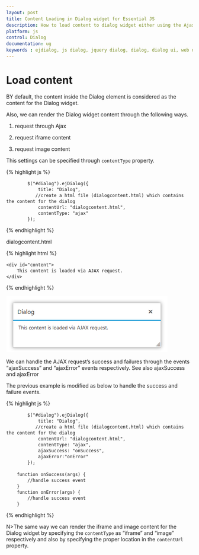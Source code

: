 ```yaml
---
layout: post
title: Content Loading in Dialog widget for Essential JS
description: How to load content to dialog widget either using the Ajax, iframe, and Image.
platform: js
control: Dialog
documentation: ug
keywords : ejdialog, js dialog, jquery dialog, dialog, dialog ui, web dialog, ej dialog, essential javascript dialog, dialog widget,
---
```


# Load content

BY default, the content inside the Dialog element is considered as the content for the Dialog widget. 

Also, we can render the Dialog widget content through the following ways.

1. request through Ajax

2. request iframe content

3. request image content

This settings can be specified through `contentType` property. 

{% highlight js %}

            $("#dialog").ejDialog({
                title: "Dialog",
               //create a html file (dialogcontent.html) which contains the content for the dialog                        
                contentUrl: "dialogcontent.html",
                contentType: "ajax"
            });



{% endhighlight %}



dialogcontent.html

{% highlight html %}

    <div id="content">
        This content is loaded via AJAX request.
    </div>


{% endhighlight %}



![Load content](load-content_images\load-content_img1.png)

We can handle the AJAX request’s success and failures through the events “ajaxSuccess” and “ajaxError” events respectively. See also ajaxSuccess and ajaxError

The previous example is modified as below to handle the success and failure events.

{% highlight js %}

            $("#dialog").ejDialog({
                title: "Dialog",
               //create a html file (dialogcontent.html) which contains the content for the dialog                        
                contentUrl: "dialogcontent.html",
                contentType: "ajax",
                ajaxSuccess: "onSuccess",
                ajaxError:"onError"
            });

        function onSuccess(args) {
            //handle success event
        }
        function onError(args) {
            //handle success event
        }

{% endhighlight %}



N>The same way we can render the iframe and image content for the Dialog widget by specifying the `contentType` as “iframe” and “image” respectively and also by specifying the proper location in the `contentUrl` property.

